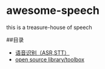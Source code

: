 # awesome-speech
this is a treasure-house of speech

##目录
* [语音识别（ASR,STT）](#1)
* [open source library/toolbox](#1.1)
